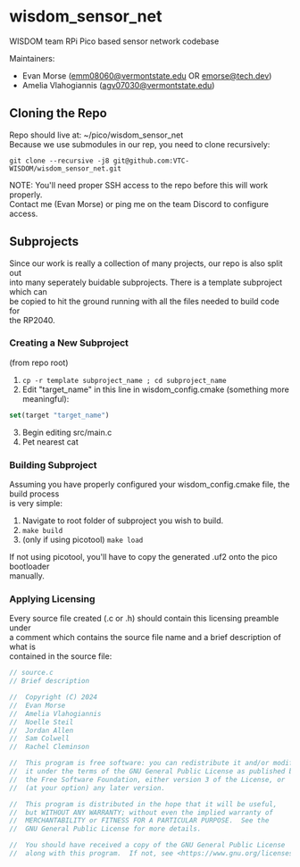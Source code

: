 # wisdom_sensor_net

WISDOM team RPi Pico based sensor network codebase

Maintainers:
- Evan Morse (emm08060@vermontstate.edu OR emorse@tech.dev)
- Amelia Vlahogiannis (agv07030@vermontstate.edu)

## Cloning the Repo
Repo should live at: ~/pico/wisdom_sensor_net  
Because we use submodules in our rep, you need to clone recursively:

`git clone --recursive -j8 git@github.com:VTC-WISDOM/wisdom_sensor_net.git`

NOTE: You'll need proper SSH access to the repo before this will work properly.  
Contact me (Evan Morse) or ping me on the team Discord to configure access.

## Subprojects
Since our work is really a collection of many projects, our repo is also split out  
into many seperately buidable subprojects. There is a template subproject which can  
be copied to hit the ground running with all the files needed to build code for  
the RP2040.

### Creating a New Subproject
(from repo root)
1. `cp -r template subproject_name ; cd subproject_name`
2. Edit "target_name" in this line in wisdom_config.cmake (something more meaningful):
```CMake
set(target "target_name")
```
3. Begin editing src/main.c
4. Pet nearest cat

### Building Subproject
Assuming you have properly configured your wisdom_config.cmake file, the build process  
is very simple:
1. Navigate to root folder of subproject you wish to build.
2. `make build`
3. (only if using picotool) `make load`

If not using picotool, you'll have to copy the generated .uf2 onto the pico bootloader  
manually.

### Applying Licensing
Every source file created (.c or .h) should contain this licensing preamble under  
a comment which contains the source file name and a brief description of what is  
contained in the source file:

```C
// source.c
// Brief description

//	Copyright (C) 2024 
//	Evan Morse
//	Amelia Vlahogiannis
//	Noelle Steil
//	Jordan Allen
//	Sam Colwell
//	Rachel Cleminson

//	This program is free software: you can redistribute it and/or modify
//	it under the terms of the GNU General Public License as published by
//	the Free Software Foundation, either version 3 of the License, or
//	(at your option) any later version.

//	This program is distributed in the hope that it will be useful,
//	but WITHOUT ANY WARRANTY; without even the implied warranty of
//	MERCHANTABILITY or FITNESS FOR A PARTICULAR PURPOSE.  See the
//	GNU General Public License for more details.

//	You should have received a copy of the GNU General Public License
//	along with this program.  If not, see <https://www.gnu.org/licenses/>.
```
